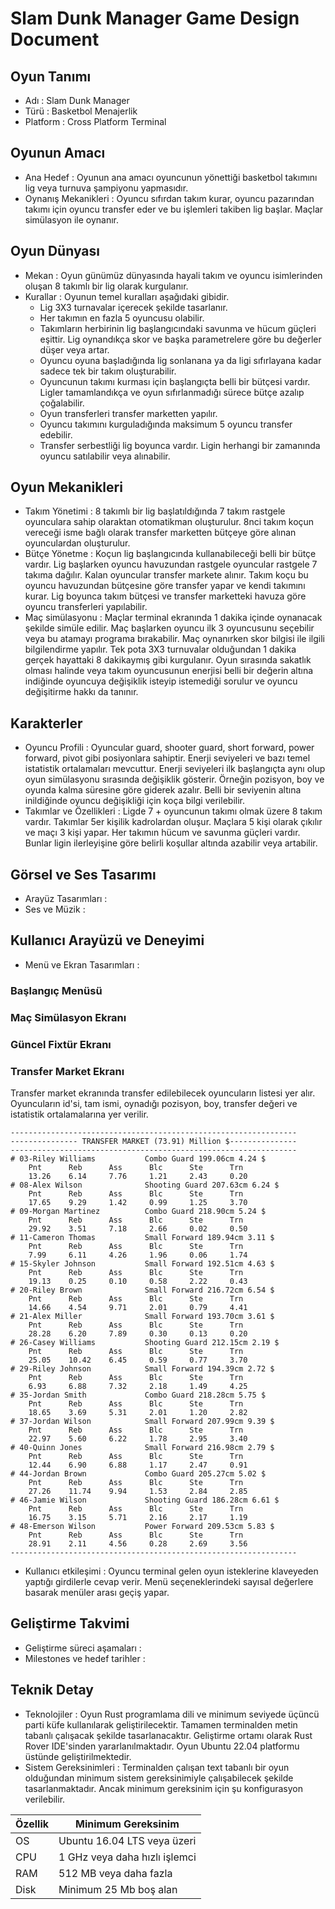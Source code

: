 # Slam Dunk Manager Game Design Document

## Oyun Tanımı

- Adı  : Slam Dunk Manager
- Türü : Basketbol Menajerlik
- Platform : Cross Platform Terminal

## Oyunun Amacı

- Ana Hedef : Oyunun ana amacı oyuncunun yönettiği basketbol takımını lig veya turnuva şampiyonu yapmasıdır.
- Oynanış Mekanikleri : Oyuncu sıfırdan takım kurar, oyuncu pazarından takımı için oyuncu transfer eder ve bu işlemleri takiben lig başlar. Maçlar simülasyon ile oynanır.

## Oyun Dünyası

- Mekan : Oyun günümüz dünyasında hayali takım ve oyuncu isimlerinden oluşan 8 takımlı bir lig olarak kurgulanır.
- Kurallar : Oyunun temel kuralları aşağıdaki gibidir.
  - Lig 3X3 turnavalar içerecek şekilde tasarlanır. 
  - Her takımın en fazla 5 oyuncusu olabilir.
  - Takımların herbirinin lig başlangıcındaki savunma ve hücum güçleri eşittir. Lig oynandıkça skor ve başka parametrelere göre bu değerler düşer veya artar.
  - Oyuncu oyuna başladığında lig sonlanana ya da ligi sıfırlayana kadar sadece tek bir takım oluşturabilir.
  - Oyuncunun takımı kurması için başlangıçta belli bir bütçesi vardır. Ligler tamamlandıkça ve oyun sıfırlanmadığı sürece bütçe azalıp çoğalabilir.
  - Oyun transferleri transfer marketten yapılır.
  - Oyuncu takımını kurguladığında maksimum 5 oyuncu transfer edebilir.
  - Transfer serbestliği lig boyunca vardır. Ligin herhangi bir zamanında oyuncu satılabilir veya alınabilir.

## Oyun Mekanikleri

- Takım Yönetimi : 8 takımlı bir lig başlatıldığında 7 takım rastgele oyunculara sahip olaraktan otomatikman oluşturulur. 8nci takım koçun vereceği isme bağlı olarak transfer marketten bütçeye göre alınan oyunculardan oluşturulur.
- Bütçe Yönetme : Koçun lig başlangıcında kullanabileceği belli bir bütçe vardır. Lig başlarken oyuncu havuzundan rastgele oyuncular rastgele 7 takıma dağılır. Kalan oyuncular transfer markete alınır. Takım koçu bu oyuncu havuzundan bütçesine göre transfer yapar ve kendi takımını kurar. Lig boyunca takım bütçesi ve transfer marketteki havuza göre oyuncu transferleri yapılabilir.
- Maç simülasyonu : Maçlar terminal ekranında 1 dakika içinde oynanacak şekilde simüle edilir. Maç başlarken oyuncu ilk 3 oyuncusunu seçebilir veya bu atamayı programa bırakabilir. Maç oynanırken skor bilgisi ile ilgili bilgilendirme yapılır. Tek pota 3X3 turnuvalar olduğundan 1 dakika gerçek hayattaki 8 dakikaymış gibi kurgulanır. Oyun sırasında sakatlık olması halinde veya takım oyuncusunun enerjisi belli bir değerin altına indiğinde oyuncuya değişiklik isteyip istemediği sorulur ve oyuncu değişitirme hakkı da tanınır. 

## Karakterler

- Oyuncu Profili : Oyuncular guard, shooter guard, short forward, power forward, pivot gibi posiyonlara sahiptir. Enerji seviyeleri ve bazı temel istatistik ortalamaları mevcuttur. Enerji seviyeleri ilk başlangıçta aynı olup oyun simülasyonu sırasında değişiklik gösterir. Örneğin pozisyon, boy ve oyunda kalma süresine göre giderek azalır. Belli bir seviyenin altına inildiğinde oyuncu değişikliği için koça bilgi verilebilir.
- Takımlar ve Özellikleri : Ligde 7 + oyuncunun takımı olmak üzere 8 takım vardır. Takımlar 5er kişilik kadrolardan oluşur. Maçlara 5 kişi olarak çıkılır ve maçı 3 kişi yapar. Her takımın hücum ve savunma güçleri vardır. Bunlar ligin ilerleyişine göre belirli koşullar altında azabilir veya artabilir.

## Görsel ve Ses Tasarımı

- Arayüz Tasarımları :
- Ses ve Müzik :

## Kullanıcı Arayüzü ve Deneyimi

- Menü ve Ekran Tasarımları :

### Başlangıç Menüsü

### Maç Simülasyon Ekranı

### Güncel Fixtür Ekranı

### Transfer Market Ekranı

Transfer market ekranında transfer edilebilecek oyuncuların listesi yer alır. Oyuncuların id'si, tam ismi, oynadığı pozisyon, boy, transfer değeri ve istatistik ortalamalarına yer verilir.

```text
----------------------------------------------------------------
--------------- TRANSFER MARKET (73.91) Million $---------------
----------------------------------------------------------------
# 03-Riley Williams           Combo Guard 199.06cm 4.24 $
	Pnt      Reb      Ass      Blc      Ste      Trn     
	13.26    6.14     7.76     1.21     2.43     0.20    
# 08-Alex Wilson              Shooting Guard 207.63cm 6.24 $
	Pnt      Reb      Ass      Blc      Ste      Trn     
	17.65    9.29     1.42     0.99     1.25     3.70    
# 09-Morgan Martinez          Combo Guard 218.90cm 5.24 $
	Pnt      Reb      Ass      Blc      Ste      Trn     
	29.92    3.51     7.18     2.66     0.02     0.50    
# 11-Cameron Thomas           Small Forward 189.94cm 3.11 $
	Pnt      Reb      Ass      Blc      Ste      Trn     
	7.99     6.11     4.26     1.96     0.06     1.74    
# 15-Skyler Johnson           Small Forward 192.51cm 4.63 $
	Pnt      Reb      Ass      Blc      Ste      Trn     
	19.13    0.25     0.10     0.58     2.22     0.43    
# 20-Riley Brown              Small Forward 216.72cm 6.54 $
	Pnt      Reb      Ass      Blc      Ste      Trn     
	14.66    4.54     9.71     2.01     0.79     4.41    
# 21-Alex Miller              Small Forward 193.70cm 3.61 $
	Pnt      Reb      Ass      Blc      Ste      Trn     
	28.28    6.20     7.89     0.30     0.13     0.20    
# 26-Casey Williams           Shooting Guard 212.15cm 2.19 $
	Pnt      Reb      Ass      Blc      Ste      Trn     
	25.05    10.42    6.45     0.59     0.77     3.70    
# 29-Riley Johnson            Small Forward 194.39cm 2.72 $
	Pnt      Reb      Ass      Blc      Ste      Trn     
	6.93     6.88     7.32     2.18     1.49     4.25    
# 35-Jordan Smith             Combo Guard 218.28cm 5.75 $
	Pnt      Reb      Ass      Blc      Ste      Trn     
	18.65    3.69     5.31     2.01     1.20     2.82    
# 37-Jordan Wilson            Small Forward 207.99cm 9.39 $
	Pnt      Reb      Ass      Blc      Ste      Trn     
	22.97    5.60     6.22     1.78     2.95     3.40    
# 40-Quinn Jones              Small Forward 216.98cm 2.79 $
	Pnt      Reb      Ass      Blc      Ste      Trn     
	12.44    6.90     6.88     1.17     2.47     0.91    
# 44-Jordan Brown             Combo Guard 205.27cm 5.02 $
	Pnt      Reb      Ass      Blc      Ste      Trn     
	27.26    11.74    9.94     1.53     2.84     2.85    
# 46-Jamie Wilson             Shooting Guard 186.28cm 6.61 $
	Pnt      Reb      Ass      Blc      Ste      Trn     
	16.75    3.15     5.71     2.16     2.17     1.19    
# 48-Emerson Wilson           Power Forward 209.53cm 5.83 $
	Pnt      Reb      Ass      Blc      Ste      Trn     
	28.91    2.11     4.56     0.28     2.69     3.56    
----------------------------------------------------------------
```

- Kullanıcı etkileşimi : Oyuncu terminal gelen oyun isteklerine klaveyeden yaptığı girdilerle cevap verir. Menü seçeneklerindeki sayısal değerlere basarak menüler arası geçiş yapar.

## Geliştirme Takvimi

- Geliştirme süreci aşamaları :
- Milestones ve hedef tarihler :

## Teknik Detay

- Teknolojiler : Oyun Rust programlama dili ve minimum seviyede üçüncü parti küfe kullanılarak geliştirilecektir. Tamamen terminalden metin tabanlı çalışacak şekilde tasarlanacaktır. Geliştirme ortamı olarak Rust Rover IDE'sinden yararlanılmaktadır. Oyun Ubuntu 22.04 platformu üstünde geliştirilmektedir.  
- Sistem Gereksinimleri : Terminalden çalışan text tabanlı bir oyun olduğundan minimum sistem gereksinimiyle çalışabilecek şekilde tasarlanmaktadır. Ancak minimum gereksinim için şu konfigurasyon verilebilir.

| Özellik | Minimum Gereksinim            |
|---------|-------------------------------|
| OS      | Ubuntu 16.04 LTS veya üzeri   |
| CPU     | 1 GHz veya daha hızlı işlemci |
| RAM     | 512 MB veya daha fazla        |
| Disk    | Minimum 25 Mb boş alan        |
